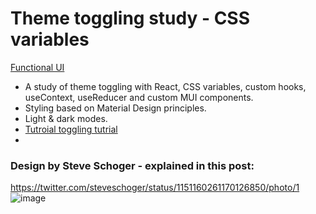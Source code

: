 # Theme toggling study - CSS variables
[Functional UI](https://asidelnik.github.io/theme-toggling--css-variables/)
* A study of theme toggling with React, CSS variables, custom hooks, useContext, useReducer and custom MUI components.
* Styling based on Material Design principles.
* Light & dark modes.
* [Tutroial toggling tutrial]([url](https://css-tricks.com/a-complete-guide-to-dark-mode-on-the-web/))
* 
### Design by Steve Schoger - explained in this post:
https://twitter.com/steveschoger/status/1151160261170126850/photo/1
![image](https://github.com/asidelnik/theme-toggling--css-variables/assets/10272524/d44a6796-d57e-4cd0-af2b-fa81342b3ee3)
